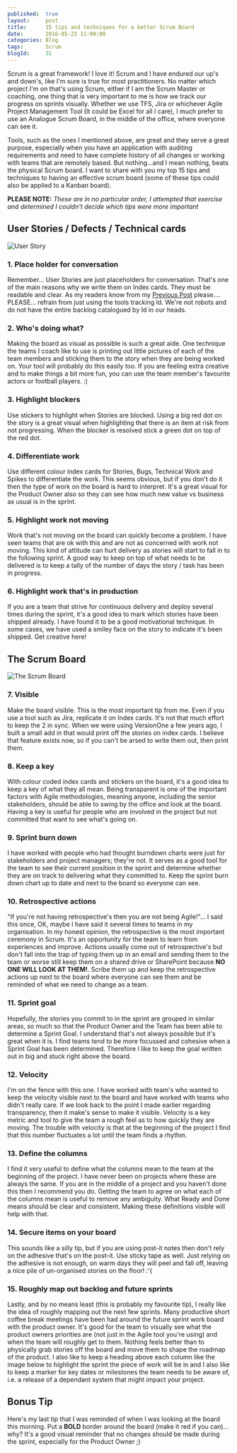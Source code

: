 ```yaml
---
published: 	true
layout: 	post
title:		15 tips and techniques for a better Scrum Board
date: 		2016-05-23 11:00:00
categories: Blog
tags: 		Scrum
blogId:     31
---
```


Scrum is a great framework! I love it! Scrum and I have endured our up's and down's, like I'm sure is true for most practitioners. No matter which project I'm on that's using Scrum, either if I am the Scrum Master or coaching, one thing that is very important to me is how we track our progress on sprints visually. Whether we use TFS, Jira or whichever Agile Project Management Tool (It could be Excel for all I care), I much prefer to use an Analogue Scrum Board, in the middle of the office, where everyone can see it.

Tools, such as the ones I mentioned above, are great and they serve a great purpose, especially when you have an application with auditing requirements and need to have complete history of all changes or working with teams that are remotely based. But nothing...and I mean nothing, beats the physical Scrum board. I want to share with you my top 15 tips and techniques to having an effective scrum board (some of these tips could also be applied to a Kanban board). 

**PLEASE NOTE:** *These are in no particular order, I attempted that exercise and determined I couldn't decide which tips were more important*

## User Stories / Defects / Technical cards

![User Story](/assets/articles/31/Story.png)

### 1. Place holder for conversation

Remember... User Stories are just placeholders for conversation. That's one of the main reasons why we write them on Index cards. They must be readable and clear. As my readers know from my [Previous Post](http://jsm85.github.io/blog/2016/04/13/using-ticket-numbers-in-scrum-standup/) please.... PLEASE... refrain from just using the tools tracking Id. We're not robots and do not have the entire backlog catalogued by Id in our heads.

### 2. Who's doing what?

Making the board as visual as possible is such a great aide. One technique the teams I coach like to use is printing out little pictures of each of the team members and sticking them to the story when they are being worked on. Your tool will probably do this easily too.
If you are feeling extra creative and to make things a bit more fun, you can use the team member's favourite actors or football players. :)

### 3. Highlight blockers

Use stickers to highlight when Stories are blocked. Using a big red dot on the story is a great visual when highlighting that there is an item at risk from not progressing. When the blocker is resolved stick a green dot on top of the red dot.

### 4. Differentiate work

Use different colour index cards for Stories, Bugs, Technical Work and Spikes to differentiate  the work. This seems obvious, but if you don't do it then the type of work on the board is hard to interpret. It's a great visual for the Product Owner also so they can see how much new value vs business as usual is in the sprint.

### 5. Highlight work not moving

Work that's not moving on the board can quickly become a problem. I have seen teams that are ok with this and are not as concerned with work not moving. This kind of attitude can hurt delivery as stories will start to fall in to the following sprint. A good way to keep on top of what needs to be delivered is to keep a tally of the number of days the story / task has been in progress.

### 6. Highlight work that's in production

If you are a team that strive for continuous delivery and deploy several times during the sprint, it's a good idea to mark which stories have been shipped already. I have found it to be a good motivational technique. In some cases, we have used a smiley face on the story to indicate it's been shipped. Get creative here!


## The Scrum Board

![The Scrum Board](/assets/articles/31/ScrumBoard.png)

### 7. Visible

Make the board visible. This is the most important tip from me. Even if you use a tool such as Jira, replicate it on Index cards. It's not that much effort to keep the 2 in sync. When we were using VersionOne a few years ago, I built a small add in that would print off the stories on index cards. I believe that feature exists now, so if you can't be arsed to write them out, then print them.

### 8. Keep a key

With colour coded index cards and stickers on the board, it's a good idea to keep a key of what they all mean. Being transparent is one of the important factors with Agile methodologies, meaning anyone, including the senior stakeholders, should be able to swing by the office and look at the board. Having a key is useful for people who are involved in the project but not committed that want to see what's going on.

### 9. Sprint burn down

I have worked with people who had thought burndown charts were just for stakeholders and project managers; they're not. It serves as a good tool for the team to see their current position in the sprint and determine whether they are on track to delivering what they committed to. Keep the sprint burn down chart up to date and next to the board so everyone can see.

### 10. Retrospective actions

"If you're not having retrospective's then you are not being Agile!"... I said this once, OK, maybe I have said it several times to teams in my organisation. In my honest opinion, the retrospective is the most important ceremony in Scrum. It's an opportunity for the team to learn from experiences and improve. Actions usually come out of retrospective's but don't fall into the trap of typing them up in an email and sending them to the team or worse still keep them on a shared drive or SharePoint because **NO ONE WILL LOOK AT THEM!**. Scribe them up and keep the retrospective actions up next to the board where everyone can see them and be reminded of what we need to change as a team.

### 11. Sprint goal

Hopefully, the stories you commit to in the sprint are grouped in similar areas, so much so that the Product Owner and the Team has been able to determine a Sprint Goal. I understand that's not always possible but it's great when it is. I find teams tend to be more focussed and cohesive when a Sprint Goal has been determined. Therefore I like to keep the goal written out in big and stuck right above the board.

### 12. Velocity

I'm on the fence with this one. I have worked with team's who wanted to keep the velocity visible next to the board and have worked with teams who didn't really care. If we look back to the point I made earlier regarding transparency, then it make's sense to make it visible. Velocity is a key metric and tool to give the team a rough feel as to how quickly they are moving. The trouble with velocity is that at the beginning of the project I find that this number fluctuates a lot until the team finds a rhythm.

### 13. Define the columns

I find it very useful to define what the columns mean to the team at the beginning of the project. I have never been on projects where these are always the same. If you are in the middle of a project and you haven't done this then I recommend you do. Getting the team to agree on what each of the columns mean is useful to remove any ambiguity. What Ready and Done means should be clear and consistent. Making these definitions visible will help with that.

### 14. Secure items on your board

This sounds like a silly tip, but if you are using post-it notes then don't rely on the adhesive that's on the post-it. Use sticky tape as well. Just relying on the adhesive is not enough, on warm days they will peel and fall off, leaving a nice pile of un-organised stories on the floor! :'(

### 15. Roughly map out backlog and future sprints

Lastly, and by no means least (this is probably my favourite tip), I really like the idea of roughly mapping out the next few sprints. Many productive short coffee break meetings have been had around the future sprint work board with the product owner. It's good for the team to visually see what the product owners priorities are (not just in the Agile tool you're using) and when the team will roughly get to them. Nothing feels better than to physically grab stories off the board and move them to shape the roadmap of the product. I also like to keep a heading above each column like the image below to highlight the sprint the piece of work will be in and I also like to keep a marker for key dates or milestones the team needs to be aware of, i.e. a release of a dependant system that might impact your project.

## Bonus Tip

Here's my last tip that I was reminded of when I was looking at the board this morning. Put a **BOLD** border around the board (make it red if you can)... why? It's a good visual reminder that no changes should be made during the sprint, especially for the Product Owner ;)